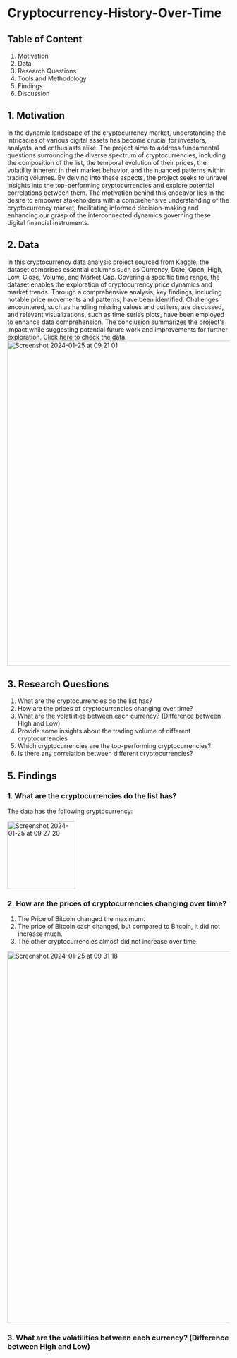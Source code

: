 # Cryptocurrency-History-Over-Time

## Table of Content 
1. Motivation
2. Data
3. Research Questions
4. Tools and Methodology
5. Findings
6. Discussion

## 1. Motivation
In the dynamic landscape of the cryptocurrency market, understanding the intricacies of various digital assets has become crucial for investors, analysts, and enthusiasts alike. The project aims to address fundamental questions surrounding the diverse spectrum of cryptocurrencies, including the composition of the list, the temporal evolution of their prices, the volatility inherent in their market behavior, and the nuanced patterns within trading volumes. By delving into these aspects, the project seeks to unravel insights into the top-performing cryptocurrencies and explore potential correlations between them. The motivation behind this endeavor lies in the desire to empower stakeholders with a comprehensive understanding of the cryptocurrency market, facilitating informed decision-making and enhancing our grasp of the interconnected dynamics governing these digital financial instruments.

## 2. Data
In this cryptocurrency data analysis project sourced from Kaggle, the dataset comprises essential columns such as Currency, Date, Open, High, Low, Close, Volume, and Market Cap. Covering a specific time range, the dataset enables the exploration of cryptocurrency price dynamics and market trends. Through a comprehensive analysis, key findings, including notable price movements and patterns, have been identified. Challenges encountered, such as handling missing values and outliers, are discussed, and relevant visualizations, such as time series plots, have been employed to enhance data comprehension. The conclusion summarizes the project's impact while suggesting potential future work and improvements for further exploration.
Click [here](https://www.kaggle.com/datasets/philmohun/cryptocurrency-financial-data) to check the data.
<img width="737" alt="Screenshot 2024-01-25 at 09 21 01" src="https://github.com/tipusultan13/Cryptocurrency-History-Over-Time/assets/156308034/7e2bd23a-55b3-4f62-8b0f-697359397c9d">

## 3. Research Questions
1. What are the cryptocurrencies do the list has?
2. How are the prices of cryptocurrencies changing over time?
3. What are the volatilities between each currency? (Difference between High and Low)
4. Provide some insights about the trading volume of different cryptocurrencies
5. Which cryptocurrencies are the top-performing cryptocurrencies?
6. Is there any correlation between different cryptocurrencies?

## 5. Findings
### 1. What are the cryptocurrencies do the list has?
The data has the following cryptocurrency:

<img width="154" alt="Screenshot 2024-01-25 at 09 27 20" src="https://github.com/tipusultan13/Cryptocurrency-History-Over-Time/assets/156308034/59f94f49-d969-4862-be3b-6af22873c8e4">

### 2. How are the prices of cryptocurrencies changing over time?
1. The Price of Bitcoin changed the maximum.
2. The price of Bitcoin cash changed, but compared to Bitcoin, it did not increase much.
3. The other cryptocurrencies almost did not increase over time.
<img width="843" alt="Screenshot 2024-01-25 at 09 31 18" src="https://github.com/tipusultan13/Cryptocurrency-History-Over-Time/assets/156308034/1290b8c2-f31e-477a-a463-1e9f73443a53">

### 3. What are the volatilities between each currency? (Difference between High and Low)




